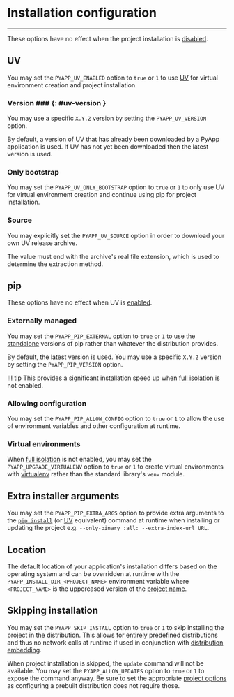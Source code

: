 # Installation configuration

-----

These options have no effect when the project installation is [disabled](#skipping-installation).

## UV

You may set the `PYAPP_UV_ENABLED` option to `true` or `1` to use [UV](https://github.com/astral-sh/uv) for virtual environment creation and project installation.

### Version ### {: #uv-version }

You may use a specific `X.Y.Z` version by setting the `PYAPP_UV_VERSION` option.

By default, a version of UV that has already been downloaded by a PyApp application is used. If UV has not yet been downloaded then the latest version is used.

### Only bootstrap

You may set the `PYAPP_UV_ONLY_BOOTSTRAP` option to `true` or `1` to only use UV for virtual environment creation and continue using pip for project installation.

### Source

You may explicitly set the `PYAPP_UV_SOURCE` option in order to download your own UV release archive.

The value must end with the archive's real file extension, which is used to determine the extraction method.

## pip

These options have no effect when UV is [enabled](#uv).

### Externally managed

You may set the `PYAPP_PIP_EXTERNAL` option to `true` or `1` to use the [standalone](https://pip.pypa.io/en/stable/installation/#standalone-zip-application) versions of pip rather than whatever the distribution provides.

By default, the latest version is used. You may use a specific `X.Y.Z` version by setting the `PYAPP_PIP_VERSION` option.

!!! tip
    This provides a significant installation speed up when [full isolation](distribution.md#full-isolation) is not enabled.

### Allowing configuration

You may set the `PYAPP_PIP_ALLOW_CONFIG` option to `true` or `1` to allow the use of environment variables and other configuration at runtime.

### Virtual environments

When [full isolation](distribution.md#full-isolation) is not enabled, you may set the `PYAPP_UPGRADE_VIRTUALENV` option to `true` or `1` to create virtual environments with [virtualenv](https://github.com/pypa/virtualenv) rather than the standard library's `venv` module.

## Extra installer arguments

You may set the `PYAPP_PIP_EXTRA_ARGS` option to provide extra arguments to the [`pip install`](https://pip.pypa.io/en/stable/cli/pip_install/) (or [UV](#uv) equivalent) command at runtime when installing or updating the project e.g. `--only-binary :all: --extra-index-url URL`.

## Location

The default location of your application's installation differs based on the operating system and can be overridden at runtime with the `PYAPP_INSTALL_DIR_<PROJECT_NAME>` environment variable where `<PROJECT_NAME>` is the uppercased version of the [project name](project.md#identifier).

## Skipping installation

You may set the `PYAPP_SKIP_INSTALL` option to `true` or `1` to skip installing the project in the distribution. This allows for entirely predefined distributions and thus no network calls at runtime if used in conjunction with [distribution embedding](distribution.md#embedding).

When project installation is skipped, the `update` command will not be available. You may set the `PYAPP_ALLOW_UPDATES` option to `true` or `1` to expose the command anyway. Be sure to set the appropriate [project options](project.md) as configuring a prebuilt distribution does not require those.
